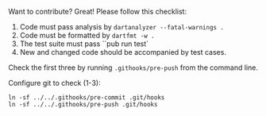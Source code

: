 Want to contribute? Great! Please follow this checklist:

1. Code must pass analysis by `dartanalyzer --fatal-warnings .`
2. Code must be formatted by `dartfmt -w .`
3. The test suite must pass ``pub run test`
4. New and changed code should be accompanied by test cases.

Check the first three by running `.githooks/pre-push` from the command line.

Configure git to check (1-3):

```shell
ln -sf ../../.githooks/pre-commit .git/hooks
ln -sf ../../.githooks/pre-push .git/hooks
```
